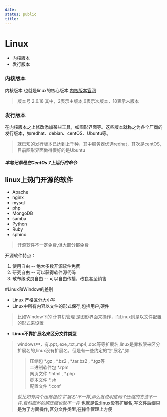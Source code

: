 ```yaml
---
date:
status: public
title:
---
```


# Linux

- 内核版本
- 发行版本

### 内核版本
内核版本 也就是linux的核心版本
[内核版本官网](http://www.kernel.org)

> 版本号 2.6.18 其中，2表示主版本,6表示次版本，18表示末版本

### 发行版本
在内核版本之上修改添加某些工具，如图形界面等。这些版本就称之为各个厂商的发行版本，如redhat、debian、centOS、Ubuntu等。

> 就已知的发行版本已达到上千种，其中服务器优选redhat，其次是centOS,目前图形界面做得很好的是Ubuntu


##### 本笔记都是在CentOs 7上运行的命令


## linux上热门开源的软件
* Apache
* nginx
* mysql
* php
* MongoDB
* samba
* Python
* Ruby
* sphinx

> 开源软件不一定免费,但大部分都免费

开源软件特点：
1. 使用自由  -- 绝大多数开源软件免费
2. 研究自由  -- 可以获得软件源代码
3. 散布级改良自由  -- 可以自由传播，改良甚至销售




#Linux和Window的差别  

+ Linux 严格区分大小写
+ Linux中所有内容以文件的形式保存,包括用户,硬件

> 比如Window下的 计算机管理 是图形界面来操作，而Linux则是以文件配置的形式来设置

- **Linux不靠扩展名来区分文件类型**  

> windows中，有.ppt,.exe,.txt,.mp4,.doc等等扩展名,linux是靠权限来区分扩展名的,linux没有扩展名，但是有一些约定的“扩展名”,如:   
>> 压缩包 \*.gz , \*.bz2 , \*.tar.bz2 , \*.tgz等  
>> 二进制软件包 \*.rpm  
>> 网页文件 \*.html , \*.php  
>> 脚本文件 \*.sh  
>> 配置文件 \*.conf  
>
> *就比如有两个压缩包的'扩展名'不一样,那么就说明这两个压缩的方法不一样,自然而然的解压缩也就不一样*
> **也就是说:linux没有扩展名,写文件后缀只是为了方面操作,区分文件类型,在操作管理上方便**